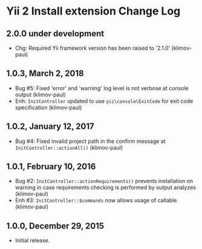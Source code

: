 Yii 2 Install extension Change Log
==================================

2.0.0 under development
-----------------------

- Chg: Required Yii framework version has been raised to '2.1.0' (klimov-paul)


1.0.3, March 2, 2018
--------------------

- Bug #5: Fixed 'error' and 'warning' log level is not verbose at console output (klimov-paul)
- Enh: `InitController` updated to use `yii\console\ExitCode` for exit code specification (klimov-paul)


1.0.2, January 12, 2017
-----------------------

- Bug #4: Fixed invalid project path in the confirm message at `InitController::actionAll()` (klimov-paul)


1.0.1, February 10, 2016
------------------------

- Bug #2: `InitController::actionRequirements()` prevents installation on warning in case requirements checking is performed by output analyzes (klimov-paul)
- Enh #3: `InitController::$commands` now allows usage of callable (klimov-paul)


1.0.0, December 29, 2015
------------------------

- Initial release.
